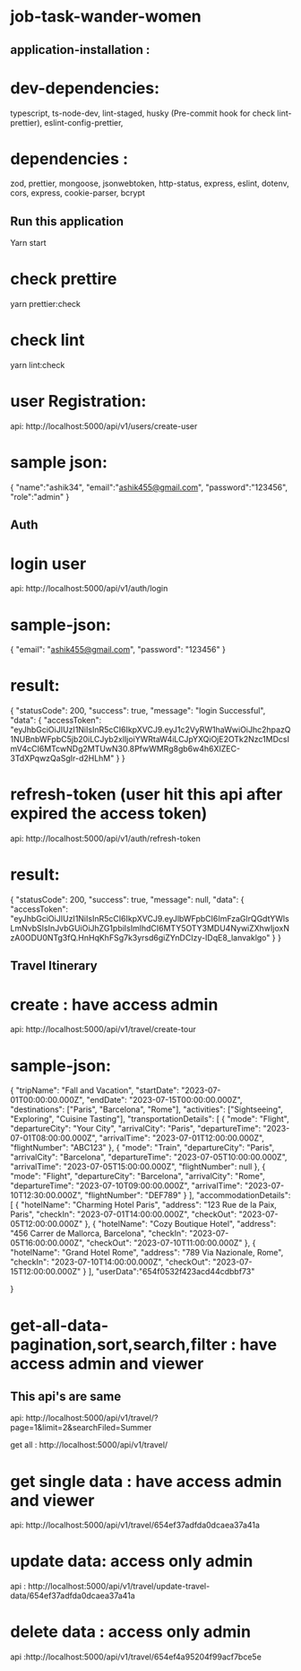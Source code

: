 # job-task-wander-women

## application-installation :

# dev-dependencies:

typescript,
ts-node-dev,
lint-staged,
husky (Pre-commit hook for check lint-prettier),
eslint-config-prettier,

# dependencies :

zod,
prettier,
mongoose,
jsonwebtoken,
http-status,
express,
eslint,
dotenv,
cors,
express,
cookie-parser,
bcrypt

## Run this application

Yarn start

# check prettire

yarn prettier:check

# check lint

yarn lint:check

# user Registration:

api: http://localhost:5000/api/v1/users/create-user

# sample json:

{
"name":"ashik34",
"email":"ashik455@gmail.com",
"password":"123456",
"role":"admin"
}

## Auth

# login user

api: http://localhost:5000/api/v1/auth/login

# sample-json:

{
"email": "ashik455@gmail.com",
"password": "123456"
}

# result:

{
"statusCode": 200,
"success": true,
"message": "login Successful",
"data": {
"accessToken": "eyJhbGciOiJIUzI1NiIsInR5cCI6IkpXVCJ9.eyJ1c2VyRW1haWwiOiJhc2hpazQ1NUBnbWFpbC5jb20iLCJyb2xlIjoiYWRtaW4iLCJpYXQiOjE2OTk2Nzc1MDcsImV4cCI6MTcwNDg2MTUwN30.8PfwWMRg8gb6w4h6XIZEC-3TdXPqwzQaSgIr-d2HLhM"
}
}

# refresh-token (user hit this api after expired the access token)

api: http://localhost:5000/api/v1/auth/refresh-token

# result:

{
"statusCode": 200,
"success": true,
"message": null,
"data": {
"accessToken": "eyJhbGciOiJIUzI1NiIsInR5cCI6IkpXVCJ9.eyJlbWFpbCI6ImFzaGlrQGdtYWlsLmNvbSIsInJvbGUiOiJhZG1pbiIsImlhdCI6MTY5OTY3MDU4NywiZXhwIjoxNzA0ODU0NTg3fQ.HnHqKhFSg7k3yrsd6giZYnDCIzy-IDqE8_lanvaklgo"
}
}

## Travel Itinerary

# create : have access admin

api: http://localhost:5000/api/v1/travel/create-tour

# sample-json:

{
"tripName": "Fall and Vacation",
"startDate": "2023-07-01T00:00:00.000Z",
"endDate": "2023-07-15T00:00:00.000Z",
"destinations": ["Paris", "Barcelona", "Rome"],
"activities": ["Sightseeing", "Exploring", "Cuisine Tasting"],
"transportationDetails": [
{
"mode": "Flight",
"departureCity": "Your City",
"arrivalCity": "Paris",
"departureTime": "2023-07-01T08:00:00.000Z",
"arrivalTime": "2023-07-01T12:00:00.000Z",
"flightNumber": "ABC123"
},
{
"mode": "Train",
"departureCity": "Paris",
"arrivalCity": "Barcelona",
"departureTime": "2023-07-05T10:00:00.000Z",
"arrivalTime": "2023-07-05T15:00:00.000Z",
"flightNumber": null
},
{
"mode": "Flight",
"departureCity": "Barcelona",
"arrivalCity": "Rome",
"departureTime": "2023-07-10T09:00:00.000Z",
"arrivalTime": "2023-07-10T12:30:00.000Z",
"flightNumber": "DEF789"
}
],
"accommodationDetails": [
{
"hotelName": "Charming Hotel Paris",
"address": "123 Rue de la Paix, Paris",
"checkIn": "2023-07-01T14:00:00.000Z",
"checkOut": "2023-07-05T12:00:00.000Z"
},
{
"hotelName": "Cozy Boutique Hotel",
"address": "456 Carrer de Mallorca, Barcelona",
"checkIn": "2023-07-05T16:00:00.000Z",
"checkOut": "2023-07-10T11:00:00.000Z"
},
{
"hotelName": "Grand Hotel Rome",
"address": "789 Via Nazionale, Rome",
"checkIn": "2023-07-10T14:00:00.000Z",
"checkOut": "2023-07-15T12:00:00.000Z"
}
],
"userData":"654f0532f423acd44cdbbf73"

}

# get-all-data-pagination,sort,search,filter : have access admin and viewer

## This api's are same

api: http://localhost:5000/api/v1/travel/?page=1&limit=2&searchFiled=Summer

get all : http://localhost:5000/api/v1/travel/

# get single data : have access admin and viewer

api: http://localhost:5000/api/v1/travel/654ef37adfda0dcaea37a41a

# update data: access only admin

api : http://localhost:5000/api/v1/travel/update-travel-data/654ef37adfda0dcaea37a41a

# delete data : access only admin

api :http://localhost:5000/api/v1/travel/654ef4a95204f99acf7bce5e
